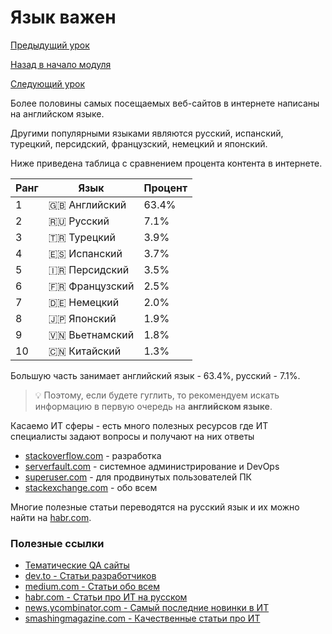 # Язык важен

[Предыдущий урок](../STEP-1/README.md)

[Назад в начало модуля](../README.md)

[Следующий урок](../STEP-3/README.md)

Более половины самых посещаемых веб-сайтов в интернете написаны на английском языке.

Другими популярными языками являются русский, испанский, турецкий, персидский, французский, немецкий и японский.

Ниже приведена таблица с сравнением процента контента в интернете.

| Ранг | Язык           | Процент |
| ---- | -------------- | ------- |
| 1    | 🇬🇧 Английский  | 63.4%   |
| 2    | 🇷🇺 Русский     | 7.1%    |
| 3    | 🇹🇷 Турецкий    | 3.9%    |
| 4    | 🇪🇸 Испанский   | 3.7%    |
| 5    | 🇮🇷 Персидский  | 3.5%    |
| 6    | 🇫🇷 Французский | 2.5%    |
| 7    | 🇩🇪 Немецкий    | 2.0%    |
| 8    | 🇯🇵 Японский    | 1.9%    |
| 9    | 🇻🇳 Вьетнамский | 1.8%    |
| 10   | 🇨🇳 Китайский   | 1.3%    |

Большую часть занимает английский язык - 63.4%, русский - 7.1%.

> 💡 Поэтому, если будете гуглить, то рекомендуем искать информацию в первую очередь на **английском языке**.

Касаемо ИТ сферы - есть много полезных ресурсов где ИТ специалисты задают вопросы и получают на них ответы

- [stackoverflow.com](https://stackoverflow.com) - разработка
- [serverfault.com](https://serverfault.com) - системное администрирование и DevOps
- [superuser.com](https://superuser.com) - для продвинутых пользователей ПК
- [stackexchange.com](https://stackexchange.com) - обо всем

Многие полезные статьи переводятся на русский язык и их можно найти на [habr.com](https://habr.com).

### Полезные ссылки

- [Тематические QA сайты](https://stackexchange.com/sites)
- [dev.to - Статьи разработчиков](https://dev.to/)
- [medium.com - Статьи обо всем](https://medium.com/)
- [habr.com - Статьи про ИТ на русском](https://habr.com/)
- [news.ycombinator.com - Самый последние новинки в ИТ](https://news.ycombinator.com/news)
- [smashingmagazine.com - Качественные статьи про ИТ](https://www.smashingmagazine.com/)
